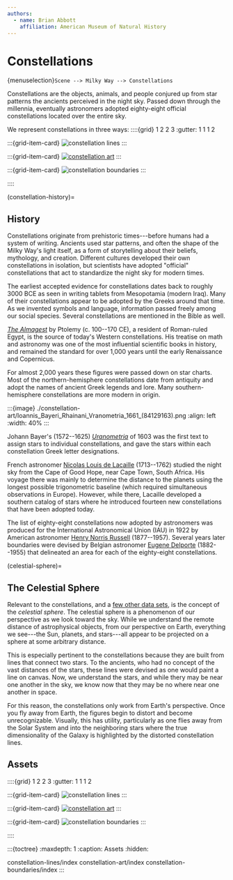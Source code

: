 ```yaml
---
authors:
  - name: Brian Abbott
    affiliation: American Museum of Natural History
---
```



# Constellations

{menuselection}`Scene --> Milky Way --> Constellations`

Constellations are the objects, animals, and people conjured up from star patterns the ancients perceived in the night sky. Passed down through the millennia, eventually astronomers adopted eighty-eight official constellations located over the entire sky.

We represent constellations in three ways:
::::{grid} 1 2 2 3
:gutter: 1 1 1 2

:::{grid-item-card} [](./constellation-lines/index)
![constellation lines](./constellation-lines/constellation_lines_orion_labels.png)
:::

:::{grid-item-card} [](./constellation-art/index)
[![constellation art](./constellation-art/constellation_art_icon.png)](./constellation-art/index)
:::

:::{grid-item-card} [](constellation-boundaries/index)
![constellation boundaries](./constellation-boundaries/constellation-boundaries-andromeda.png)
:::

::::


(constellation-history)=
## History

Constellations originate from prehistoric times---before humans had a system of writing. Ancients used star patterns, and often the shape of the Milky Way's light itself, as a form of storytelling about their beliefs, mythology, and creation. Different cultures developed their own constellations in isolation, but scientists have adopted "official" constellations that act to standardize the night sky for modern times.

The earliest accepted evidence for constellations dates back to roughly 3000 BCE as seen in writing tablets from Mesopotamia (modern Iraq). Many of their constellations appear to be adopted by the Greeks around that time. As we invented symbols and language, information passed freely among our social species. Several constellations are mentioned in the Bible as well.

*[The Almagest](https://en.wikipedia.org/wiki/Almagest)* by Ptolemy (c. 100--170 CE), a resident of Roman-ruled Egypt, is the source of today's Western constellations. His treatise on math and astronomy was one of the most influential scientific books in history, and remained the standard for over 1,000 years until the early Renaissance and Copernicus.

For almost 2,000 years these figures were passed down on star charts. Most of the northern-hemisphere constellations date from antiquity and adopt the names of ancient Greek legends and lore. Many southern-hemisphere constellations are more modern in origin.


:::{image} ./constellation-art/Ioannis_Bayeri_Rhainani_Vranometria_1661_(84129163).png
:align: left
:width: 40%
:::

Johann Bayer's (1572--1625) *[Uranometria](https://en.wikipedia.org/wiki/Uranometria)* of 1603 was the first text to assign stars to individual constellations, and gave the stars within each constellation Greek letter designations.

French astronomer [Nicolas Louis de Lacaille](https://en.wikipedia.org/wiki/Nicolas-Louis_de_Lacaille) (1713--1762) studied the night sky from the Cape of Good Hope, near Cape Town, South Africa. His voyage there was mainly to determine the distance to the planets using the longest possible trigonometric baseline (which required simultaneous observations in Europe). However, while there, Lacaille developed a southern catalog of stars where he introduced fourteen new constellations that have been adopted today.

The list of eighty-eight constellations now adopted by astronomers was produced for the International Astronomical Union (IAU) in 1922 by American astronomer [Henry Norris Russell](https://en.wikipedia.org/wiki/Henry_Norris_Russell) (1877--1957). Several years later boundaries were devised by Belgian astronomer [Eugene Delporte](https://en.wikipedia.org/wiki/Eug%C3%A8ne_Joseph_Delporte) (1882--1955) that delineated an area for each of the eighty-eight constellations.


(celestial-sphere)=
## The Celestial Sphere

Relevant to the constellations, and a [few other data sets](../all-sky-images/index), is the concept of the _celestial sphere_. The celestial sphere is a phenomenon of our perspective as we look toward the sky. While we understand the remote distance of astrophysical objects, from our perspective on Earth, everything we see---the Sun, planets, and stars---all appear to be projected on a sphere at some arbitrary distance.

This is especially pertinent to the constellations because they are built from lines that connect two stars. To the ancients, who had no concept of the vast distances of the stars, these lines were devised as one would paint a line on canvas. Now, we understand the stars, and while thery may be near one another in the sky, we know now that they may be no where near one another in space. 

For this reason, the constellations only work from Earth's perspective. Once you fly away from Earth, the figures begin to distort and become unrecognizable. Visually, this has utility, particularly as one flies away from the Solar System and into the neighboring stars where the true dimensionality of the Galaxy is highlighted by the distorted constellation lines.



## Assets
::::{grid} 1 2 2 3
:gutter: 1 1 1 2

:::{grid-item-card} [](./constellation-lines/index)
![constellation lines](./constellation-lines/constellation_lines_orion_labels.png)
:::

:::{grid-item-card} [](./constellation-art/index)
[![constellation art](./constellation-art/constellation_art_icon.png)](./constellation-art/index)
:::

:::{grid-item-card} [](./constellation-boundaries/index)
![constellation boundaries](./constellation-boundaries/constellation-boundaries-andromeda.png)
:::

::::


:::{toctree}
:maxdepth: 1
:caption: Assets
:hidden:

constellation-lines/index
constellation-art/index
constellation-boundaries/index
:::
